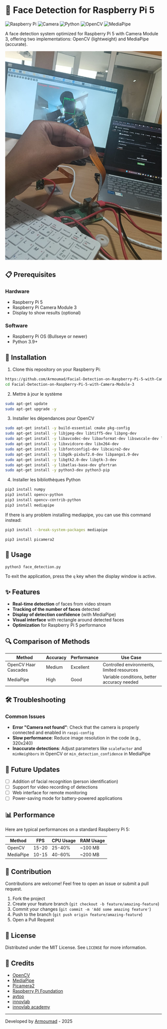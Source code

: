 # 🤖 Face Detection for Raspberry Pi 5

![Raspberry Pi](https://img.shields.io/badge/Raspberry%20Pi-5-c51a4a)
![Camera](https://img.shields.io/badge/Camera-Module%203-blue)
![Python](https://img.shields.io/badge/Python-3.9+-yellow)
![OpenCV](https://img.shields.io/badge/OpenCV-4.5+-green)
![MediaPipe](https://img.shields.io/badge/MediaPipe-0.8+-orange)

A face detection system optimized for Raspberry Pi 5 with Camera Module 3, offering two implementations: OpenCV (lightweight) and MediaPipe (accurate).

![Face Detection Demo](https://github.com/Armoumad/Facial-Detection-on-Raspberry-Pi-5-with-Camera-Module-3/blob/main/photo%20test)

## 📋 Prerequisites

### Hardware
- Raspberry Pi 5
- Raspberry Pi Camera Module 3
- Display to show results (optional)

### Software
- Raspberry Pi OS (Bullseye or newer)
- Python 3.9+

## 🔧 Installation
1. Clone this repository on your Raspberry Pi:
```bash
https://github.com/Armoumad/Facial-Detection-on-Raspberry-Pi-5-with-Camera-Module-3.git
cd Facial-Detection-on-Raspberry-Pi-5-with-Camera-Module-3
```

2. Mettre à jour le système
```bash
sudo apt-get update
sudo apt-get upgrade -y
```

3.  Installer les dépendances pour OpenCV 
```bash
sudo apt-get install -y build-essential cmake pkg-config
sudo apt-get install -y libjpeg-dev libtiff5-dev libpng-dev
sudo apt-get install -y libavcodec-dev libavformat-dev libswscale-dev libv4l-dev
sudo apt-get install -y libxvidcore-dev libx264-dev
sudo apt-get install -y libfontconfig1-dev libcairo2-dev
sudo apt-get install -y libgdk-pixbuf2.0-dev libpango1.0-dev
sudo apt-get install -y libgtk2.0-dev libgtk-3-dev
sudo apt-get install -y libatlas-base-dev gfortran
sudo apt-get install -y python3-dev python3-pip

```

4. Installer les bibliothèques Python
```bash
pip3 install numpy
pip3 install opencv-python
pip3 install opencv-contrib-python
pip3 install mediapipe
```
If there is any problem installing mediapipe, you can use this command instead:
```bash
pip3 install --break-system-packages mediapipe
```
```
pip3 install picamera2
```


## 🚀 Usage
```bash
python3 face_detection.py
```

To exit the application, press the `q` key when the display window is active.

## ✨ Features

- **Real-time detection** of faces from video stream
- **Tracking of the number of faces** detected
- **Display of detection confidence** (with MediaPipe)
- **Visual interface** with rectangle around detected faces
- **Optimization** for Raspberry Pi 5 performance

## 🔍 Comparison of Methods

| Method | Accuracy | Performance | Use Case |
|---------|-----------|-------------|-------------|
| OpenCV Haar Cascades | Medium | Excellent | Controlled environments, limited resources |
| MediaPipe | High | Good | Variable conditions, better accuracy needed |

## 🛠️ Troubleshooting

### Common Issues

- **Error "Camera not found"**: Check that the camera is properly connected and enabled in `raspi-config`
- **Slow performance**: Reduce image resolution in the code (e.g., 320x240)
- **Inaccurate detections**: Adjust parameters like `scaleFactor` and `minNeighbors` in OpenCV or `min_detection_confidence` in MediaPipe

## 🔄 Future Updates

- [ ] Addition of facial recognition (person identification)
- [ ] Support for video recording of detections
- [ ] Web interface for remote monitoring
- [ ] Power-saving mode for battery-powered applications

## 📊 Performance

Here are typical performances on a standard Raspberry Pi 5:

| Method | FPS | CPU Usage | RAM Usage |
|---------|-----|----------------|----------------|
| OpenCV | 15-20 | 25-40% | ~100 MB |
| MediaPipe | 10-15 | 40-60% | ~200 MB |

## 🤝 Contribution

Contributions are welcome! Feel free to open an issue or submit a pull request.

1. Fork the project
2. Create your feature branch (`git checkout -b feature/amazing-feature`)
3. Commit your changes (`git commit -m 'Add some amazing feature'`)
4. Push to the branch (`git push origin feature/amazing-feature`)
5. Open a Pull Request

## 📜 License

Distributed under the MIT License. See `LICENSE` for more information.

## 👏 Credits

- [OpenCV](https://opencv.org/)
- [MediaPipe](https://mediapipe.dev/)
- [Picamera2](https://github.com/raspberrypi/picamera2)
- [Raspberry Pi Foundation](https://www.raspberrypi.org/)
- [aytoo](https://aytoo.ma/)
- [innovlab](https://innovlab.ma/)
- [innovlab academy](https://innovlabacademy.ma/)

---

Developed by [Armoumad](https://github.com/Armoumad) - 2025
